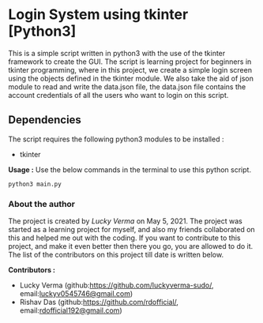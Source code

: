 # Login System using tkinter [Python3]

This is a simple script written in python3 with the use of the tkinter framework to create the GUI. The script is learning project for beginners in tkinter programming, where in this project, we create a simple login screen using the objects defined in the tkinter module. We also take the aid of json module to read and write the data.json file, the data.json file contains the account credentials of all the users who want to login on this script.

## Dependencies
The script requires the following python3 modules to be installed :
* tkinter

__Usage :__
Use the below commands in the terminal to use this python script.
```
python3 main.py
```

### About the author

The project is created by _Lucky Verma_ on May 5, 2021. The project was started as a learning project for myself, and also my friends collaborated on this and helped me out with the coding. If you want to contribute to this project, and make it even better then there you go, you are allowed to do it. The list of the contributors on this project till date is written below.

__Contributors :__
* Lucky Verma (github:https://github.com/luckyverma-sudo/, email:luckyv0545746@gmail.com)
* Rishav Das (github:https://github.com/rdofficial/, email:rdofficial192@gmail.com)
